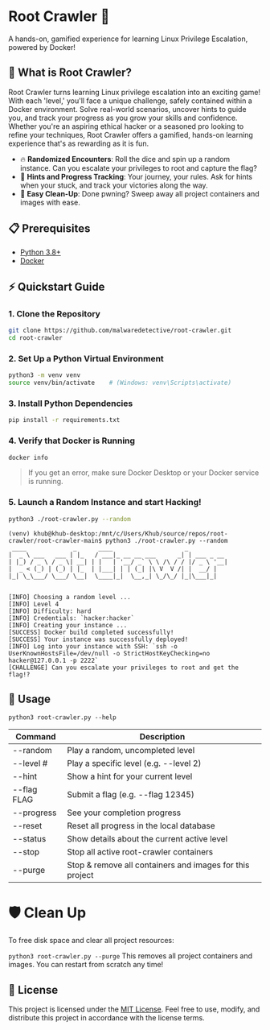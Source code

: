 # Root Crawler 🐧

A hands-on, gamified experience for learning Linux Privilege Escalation, powered by Docker!

## 🧩 What is Root Crawler?

Root Crawler turns learning Linux privilege escalation into an exciting game! With each 'level,' you'll face a unique challenge, safely contained within a Docker environment. Solve real-world scenarios, uncover hints to guide you, and track your progress as you grow your skills and confidence. Whether you're an aspiring ethical hacker or a seasoned pro looking to refine your techniques, Root Crawler offers a gamified, hands-on learning experience that's as rewarding as it is fun.

- 🔥 **Randomized Encounters**: Roll the dice and spin up a random instance. Can you escalate your privileges to root and capture the flag?
- 🤖 **Hints and Progress Tracking**: Your journey, your rules. Ask for hints when your stuck, and track your victories along the way.
- 🐳 **Easy Clean-Up**: Done pwning? Sweep away all project containers and images with ease.

## 📋 Prerequisites

- [Python 3.8+](https://www.python.org/downloads/)
- [Docker](https://docs.docker.com/get-docker/)

## ⚡ Quickstart Guide

### 1. Clone the Repository

```bash
git clone https://github.com/malwaredetective/root-crawler.git
cd root-crawler
```

### 2. Set Up a Python Virtual Environment

```bash
python3 -m venv venv
source venv/bin/activate    # (Windows: venv\Scripts\activate)
```
### 3. Install Python Dependencies
```bash
pip install -r requirements.txt
```

### 4. Verify that Docker is Running
```bash
docker info
```

> If you get an error, make sure Docker Desktop or your Docker service is running.

### 5. Launch a Random Instance and start Hacking!
```bash
python3 ./root-crawler.py --random
```

```
(venv) khub@khub-desktop:/mnt/c/Users/Khub/source/repos/root-crawler/root-crawler-main$ python3 ./root-crawler.py --random
 ____             _      ____                    _
|  _ \ ___   ___ | |_   / ___|_ __ __ ___      _| | ___ _ __
| |_) / _ \ / _ \| __| | |   | '__/ _` \ \ /\ / / |/ _ \ '__|
|  _ < (_) | (_) | |_  | |___| | | (_| |\ V  V /| |  __/ |
|_| \_\___/ \___/ \__|  \____|_|  \__,_| \_/\_/ |_|\___|_|


[INFO] Choosing a random level ...
[INFO] Level 4
[INFO] Difficulty: hard
[INFO] Credentials: `hacker:hacker`
[INFO] Creating your instance ...
[SUCCESS] Docker build completed successfully!
[SUCCESS] Your instance was successfully deployed!
[INFO] Log into your instance with SSH: `ssh -o UserKnownHostsFile=/dev/null -o StrictHostKeyChecking=no hacker@127.0.0.1 -p 2222`
[CHALLENGE] Can you escalate your privileges to root and get the flag!?
```

## 🚀 Usage

`python3 root-crawler.py --help`

| Command | Description |
| --- | --- |
| --random | Play a random, uncompleted level |
| --level # | Play a specific level (e.g. --level 2) |
| --hint | Show a hint for your current level |
| --flag FLAG | Submit a flag (e.g. --flag 12345) |
| --progress | See your completion progress |
| --reset | Reset all progress in the local database |
| --status | Show details about the current active level |
| --stop |	Stop all active root-crawler containers |
| --purge |	Stop & remove all containers and images for this project |

# 🛡️ Clean Up
To free disk space and clear all project resources:

`python3 root-crawler.py --purge`
This removes all project containers and images. You can restart from scratch any time!

## 📝 License
This project is licensed under the [MIT License](LICENSE). Feel free to use, modify, and distribute this project in accordance with the license terms.
